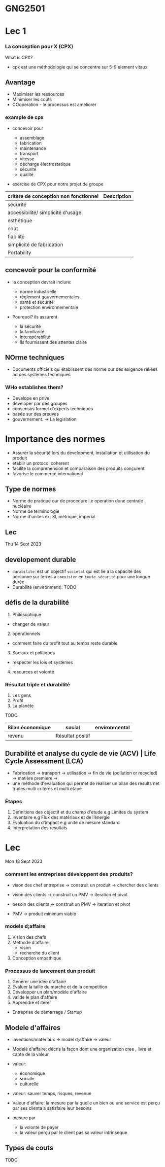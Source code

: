 # GNG2501

# Lec 1

### La conception pour X (CPX)

What is CPX?

- cpx est une méthodologie qui se concentre sur 5-9 element vitaux

## Avantage

- Maximiser les ressources
- Minimiser les coûts
- COoperation - le processus est améliorer

### example de cpx

- concevoir pour

  - assemblage
  - fabrication
  - maintenance
  - transport
  - vitesse
  - décharge électrostatique
  - sécurité
  - qualité

- exercise de CPX pour notre projet de groupe

| critère de conception non fonctionnel | Description |
| ------------------------------------- | ----------- |
| sécurité                              |             |
| accessibilité/ simplicité d'usage     |             |
| esthétique                            |             |
| coût                                  |             |
| fiabilité                             |             |
| simplicité de fabrication             |             |
| Portability                           |             |

## concevoir pour la conformité

- la conception devrait inclure:

  - norme industrielle
  - règlement gouvernementales
  - santé et sécurité
  - protection environnementale

- Pourquoi? ils assurent
  - la sécurité
  - la familiarité
  - interopérabilité
  - ils fournissent des attentes claire

## NOrme techniques

- Documents officiels qui établissent des norme our des exigence reliées ad des systèmes techniques

### WHo establishes them?

- Develope en prive
- developer par des groupes
- consensus formel d'experts techniques
- basée sur des preuves
- gouvernement. -> La legislation

# Importance des normes

- Assurer la sécurité lors du development, installation et utilisation du produit
- établir un protocol coherent
- facilite la comprehension et comparaison des produits conçurent
- favorise le commerce international

## Type de normes

- Norme de pratique our de procedure i.e operation dune centrale nucléaire
- Norme de terminologie
- Norme d'unites ex: SI, métrique, imperial

## Lec

Thu 14 Sept 2023

## developement durable

- `durabilite`: est un objectif `societal` qui est lie a la capacité des personne sur terres a `coexister` en `toute sécurité` pour une longue durée
- Durabilité (environment): TODO

## défis de la durabilité

1. Philosophique

- changer de valeur

2. opérationnels

- comment faire du profit tout au temps reste durable

3. Sociaux et politiques

- respecter les lois et systèmes

4. resources et volonté

### Résultat triple et durabilité

1. Les gens
2. Profit
3. La planète

TODO

| Bilan économique | social           | environmental |
| ---------------- | ---------------- | ------------- |
| revenu           | Résultat positif |               |

## Durabilité et analyse du cycle de vie (ACV) | Life Cycle Assessment (LCA)

- Fabrication -> transport -> utilisation -> fin de vie (pollution or recycled) -> matière premiere ->
- une méthode d'evaluation qui permet de réaliser un bilan des results net triples multi critères et multi etape

### Étapes

1. Definitions des objectif et du champ d'etude e.g Limites du system
2. Inventaire e.g Flux des matériaux et de l’énergie
3. Evaluation du d'impact e.g unite de mesure standard
4. Interpretation des résultats

# Lec

Mon 18 Sept 2023

### comment les entreprises développent des produits?

- vison des chef entreprise -> construit un produit -> chercher des clients
- vison des clients -> construit un PMV -> iteration et pivot
- besoin des clients -> construit un PMV -> iteration et pivot

- PMV -> produit minimum viable

### modele d;affaire

1. Vision des chefs
2. Methode d'affaire
   - vison
   - recherche du client
3. Conception empathique

### Processus de lancement dun produit

1. Générer une idée d'affaire
2. Évaluer la taille du marche et de la competition
3. Développer un plan/modèle d'affaire
4. valide le plan d'affaire
5. Apprendre et itérer

- Entreprise de démarrage / Startup

## Modele d'affaires

- inventions/matériaux -> model d;affaire -> valeur
- Modelé d'affaire: décris la façon dont une organization cree , livre et capte de la valeur

- valeur:
  - économique
  - sociale
  - culturelle
- valeur: sauver temps, risques, revenue
- Valeur d'affaire: la mesure par la quelle un bien ou une service est perçu par ses clienta a satisfaire leur besoins

- mesure par
  - la volonté de payer
  - la valeur perçu par le client pas sa valeur intrinsèque

## Types de couts
TODO